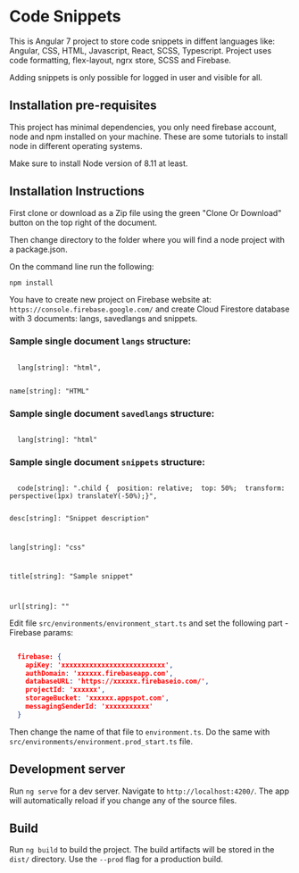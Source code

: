 # Code Snippets

This is Angular 7 project to store code snippets in diffent languages like: Angular, CSS, HTML, Javascript, React, SCSS, Typescript. 
Project uses code formatting, flex-layout, ngrx store, SCSS and Firebase.

Adding snippets is only possible for logged in user and visible for all.

## Installation pre-requisites

This project has minimal dependencies, you only need firebase account, node and npm installed on your machine. These are some tutorials to install node in different operating systems.

Make sure to install Node version of 8.11 at least.

## Installation Instructions

First clone or download as a Zip file using the green "Clone Or Download" button on the top right of the document.

Then change directory to the folder where you will find a node project with a package.json.

On the command line run the following:

<code>npm install</code>

You have to create new project on Firebase website at: `https://console.firebase.google.com/` and create Cloud Firestore database with 3 documents: langs, savedlangs and snippets.

### Sample single document `langs` structure:

<code>
  lang[string]: "html",

  name[string]: "HTML"
</code>  

### Sample single document `savedlangs` structure:

<code>
  lang[string]: "html"
</code>  

### Sample single document `snippets` structure:

<code>
  code[string]: ".child {  position: relative;  top: 50%;  transform: perspective(1px) translateY(-50%);}",

  desc[string]: "Snippet description"

  lang[string]: "css"

  title[string]: "Sample snippet"

  url[string]: ""
</code>  

Edit file `src/environments/environment_start.ts` and set the following part - Firebase params:

```json

  firebase: {
    apiKey: 'xxxxxxxxxxxxxxxxxxxxxxxxxx',
    authDomain: 'xxxxxx.firebaseapp.com',
    databaseURL: 'https://xxxxxx.firebaseio.com/',
    projectId: 'xxxxxx',
    storageBucket: 'xxxxxx.appspot.com',
    messagingSenderId: 'xxxxxxxxxxx'
  } 

```
Then change the name of that file to `environment.ts`. Do the same with `src/environments/environment.prod_start.ts` file.

## Development server

Run `ng serve` for a dev server. Navigate to `http://localhost:4200/`. The app will automatically reload if you change any of the source files.

## Build

Run `ng build` to build the project. The build artifacts will be stored in the `dist/` directory. Use the `--prod` flag for a production build.
